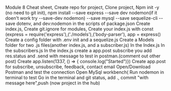 Module 8 Cheat sheet,
Create repo for project,
Clone project,
Npm init -y (no need to git init),
npm install --save express --save dev nodemon(if it doen't work try --save-dev nodemon) --save mysql --save sequelize-cli --save dotenv, and dev:nodemon in the scripts of package.json
Create index.js,
Create git.ignore for modules,
Create your index.js with const (express = require('express'),('./models'),('body-parser'), app = express()
Create a config folder with .env init and a sequelize.js
Create a Models folder for two .js files(another index.js, and a subscriber.js)
In the Index.js
In the subscribers.js
In the index.js create a app.post subscribe you add res.status and .send with message to test in postman.(comment out other post)
Create app.listen(1337, () => { console.log("Started")})
Create app.post for subscribe, unsubscribe, feedback, contact email
Open/Download Postman and test the connection
Open MySql workbench(
Run nodemon in terminal to test 
Go in the terminal and git status, add ., commit "with message here",push (now project in the hub)
